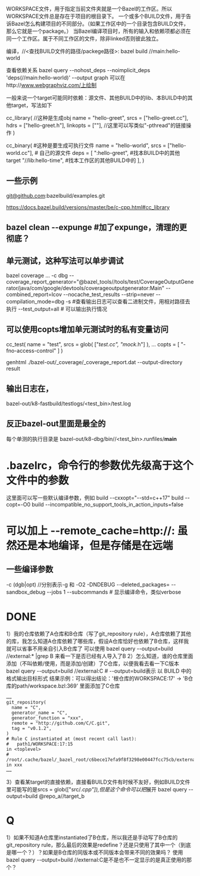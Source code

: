 WORKSPACE文件，用于指定当前文件夹就是一个Bazel的工作区。所以WORKSPACE文件总是存在于项目的根目录下。
一个或多个BUILD文件，用于告诉Bazel怎么构建项目的不同部分。（如果工作区中的一个目录包含BUILD文件，那么它就是一个package。）
当Bazel编译项目时，所有的输入和依赖项都必须在同一个工作区。属于不同工作区的文件，除非linked否则彼此独立。

编译，//<查找BUILD文件的路径/packege路径>:<target>
bazel build //main:hello-world

查看依赖关系
bazel query --nohost_deps --noimplicit_deps 'deps(//main:hello-world)' --output graph
可以在http://www.webgraphviz.com/上绘制


一般来说一个target可能同时依赖：源文件、其他BUILD中的lib、本BUILD中的其他target，写法如下

cc_library( //这种是生成obj
    name = "hello-greet",
    srcs = ["hello-greet.cc"],
    hdrs = ["hello-greet.h"],
    linkopts = [""], //这里可以写类似"-pthread"的链接操作
)

cc_binary(  #这种是要生成可执行文件
    name = "hello-world",
    srcs = ["hello-world.cc"], # 自己的源文件
    deps = [
        ":hello-greet",      #找本BUILD中的其他target
        "//lib:hello-time",  #找本工作区的其他BUILD中的
    ],
)


## 一些示例

git@github.com:bazelbuild/examples.git

https://docs.bazel.build/versions/master/be/c-cpp.html#cc_library


## bazel clean --expunge #加了expunge，清理的更彻底？

## 单元测试，这种写法可以单步调试
bazel coverage ... -c dbg --coverage_report_generator="@bazel_tools//tools/test/CoverageOutputGenerator/java/com/google/devtools/coverageoutputgenerator:Main" --combined_report=lcov --nocache_test_results --strip=never --compilation_mode=dbg -s #查看输出日志可以查看二进制文件，用相对路径去执行
--test_output=all # 可以输出执行情况

## 可以使用copts增加单元测试时的私有变量访问
cc_test(
    name = "test",
    srcs = glob(
        ["*_test.cc", "mock_*.h"]
    ),
...
    copts = [
      "-fno-access-control"
    ]
)


genhtml ./bazel-out/_coverage/_coverage_report.dat --output-directory result

## 输出日志在，
bazel-out/k8-fastbuild/testlogs/<path><test_bin>/test.log
## 反正bazel-out里面是最全的
每个单测的执行目录是
bazel-out/k8-dbg/bin/<path>/<test_bin>.runfiles/__main__

# .bazelrc，命令行的参数优先级高于这个文件中的参数
这里面可以写一些默认编译参数，例如
build --cxxopt="--std=c++17"
build --copt=-O0
build --incompatible_no_support_tools_in_action_inputs=false

# 可以加上 --remote_cache=http://<ip>:<port> 虽然还是本地编译，但是存储是在远端

## 一些编译参数
-c (dgb|opt) //分别表示-g 和 -O2 -DNDEBUG
--deleted_packages=<path to BUILD>
--sandbox_debug
--jobs 1
--subcommands  # 显示编译命令，类似verbose

# DONE
1）我的仓库依赖了A仓库和B仓库（写了git_repository rule），A仓库依赖了其他的库，我怎么知道A仓库依赖了哪些库，假设A仓库恰好也依赖了B仓库，这样我就可以省事不用亲自引入B仓库了
可以使用 bazel query --output=build //external:* |grep B 来看一下是否已经有人导入了B
2）怎么知道，谁的仓库里面添加（不叫依赖/使用，而是添加/创建）了C仓库，以便我看去看一下C版本
bazel query --output=build //external:C # --output=build表示 以 BUILD 中的格式输出目标形式
结果示例：可以得出结论：'根仓库的WORKSPACE:17' -> 'B仓库的path/workspace.bzl:369' 里面添加了C仓库
```
……
git_repository(
  name = "C",
  generator_name = "C",
  generator_function = "xxx",
  remote = "http://github.com/C/C.git",
  tag = "v0.1.2",
)
# Rule C instantiated at (most recent call last):
#   path1/WORKSPACE:17:15                                            in <toplevel>
#   /root/.cache/bazel/_bazel_root/c6bece17efa9f8f3298e00447fcc75cb/external/B/path/workspace.bzl:369:19 in xxx
……
```
3）查看某target的直接依赖，直接看BUILD文件有时候不友好，例如BUILD文件里可能写的是srcs = glob(["src/*.cpp"]),但是这个命令可以把*展开
bazel query --output=build @repo_a//target_b

# Q
1）如果不知道A仓库里instantiated了B仓库，所以我还是手动写了B仓库的git_repository rule，那么最后的效果是redefine？还是只使用了其中一个（到底是哪一个？）？如果是B仓库的同版本或不同版本会带来不同的效果吗？
使用bazel query --output=build //external:C是不是也不一定显示的是真正使用的那个？